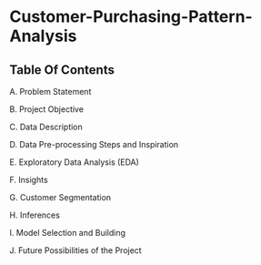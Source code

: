 # Customer-Purchasing-Pattern-Analysis
## Table Of Contents
 A. Problem Statement
 
 B. Project Objective
 
C. Data Description

D. Data Pre-processing Steps and Inspiration

E. Exploratory Data Analysis (EDA)

F. Insights

G. Customer Segmentation

H. Inferences

I. Model Selection and Building

J. Future Possibilities of the Project
